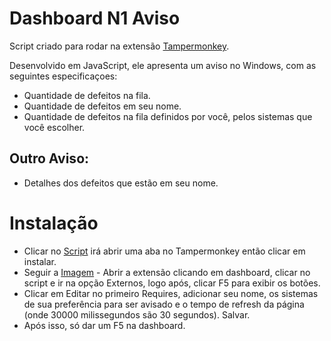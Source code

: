 # Dashboard N1 Aviso

Script criado para rodar na extensão [Tampermonkey](https://chrome.google.com/webstore/detail/tampermonkey/dhdgffkkebhmkfjojejmpbldmpobfkfo?hl=pt-BR).



Desenvolvido em JavaScript, ele apresenta um aviso no Windows, com as seguintes especificaçoes: 

+ Quantidade de defeitos na fila.
+ Quantidade de defeitos em seu nome.
+ Quantidade de defeitos na fila definidos por você, pelos sistemas que você escolher.
## Outro Aviso:
+ Detalhes dos defeitos que estão em seu nome. 


# Instalação

- Clicar no [Script](https://raw.githubusercontent.com/correamth/dashn1/master/dashaviso.user.js) irá abrir uma aba no Tampermonkey então clicar em instalar.
- Seguir a [Imagem](https://github.com/correamth/dashn1/blob/master/img.png) - Abrir a extensão clicando em dashboard, clicar no script e ir na opção Externos, logo após, clicar F5 para exibir os botões.
- Clicar em Editar no primeiro Requires, adicionar seu nome, os sistemas de sua preferência para ser avisado e o tempo de refresh da página (onde 30000 milissegundos são 30 segundos). Salvar.
- Após isso, só dar um F5 na dashboard. 


